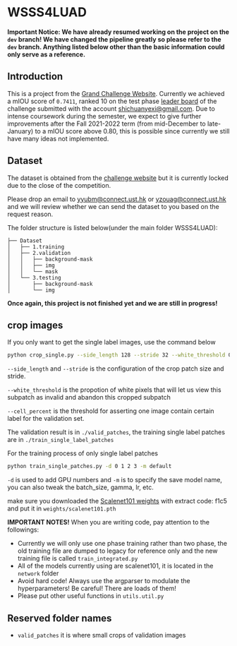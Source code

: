 # WSSS4LUAD

**Important Notice: We have already resumed working on the project on the `dev` branch! We have changed the pipeline greatly so please refer to the `dev` branch. Anything listed below other than the basic information could only serve as a reference.**

## Introduction

This is a project from the [Grand Challenge Website](https://wsss4luad.grand-challenge.org/WSSS4LUAD/). Currently we achieved a mIOU score of `0.7411`, ranked 10 on the test phase [leader board](https://wsss4luad.grand-challenge.org/evaluation/test-phase/leaderboard/) of the challenge submitted with the account shichuanyexi@gmail.com. Due to intense coursework during the semester, we expect to give further improvements after the Fall 2021-2022 term (from mid-December to late-January) to a mIOU score above 0.80, this is possible since currently we still have many ideas not implemented.

## Dataset

The dataset is obtained from the [challenge website](https://wsss4luad.grand-challenge.org/Datasets/) but it is currently locked due to the close of the competition. 

Please drop an email to yyubm@connect.ust.hk or yzouag@connect.ust.hk and we will review whether we can send the dataset to you based on the request reason.

The folder structure is listed below(under the main folder WSSS4LUAD):

```
├── Dataset
│   ├── 1.training
│   ├── 2.validation
│   │   ├── background-mask
│   │   ├── img
│   │   └── mask
│   └── 3.testing
│       ├── background-mask
│       └── img
```



**Once again, this project is not finished yet and we are still in progress!**

## crop images

If you only want to get the single label images, use the command below

```bash
python crop_single.py --side_length 128 --stride 32 --white_threshold 0.9 --cell_percent 0.1
```

`--side_length` and `--stride` is the configuration of the crop patch size and stride. 

`--white_threshold` is the propotion of white pixels that will let us view this subpatch as invalid and abandon this cropped subpatch

`--cell_percent` is the threshold for asserting one image contain certain label for the validation set.

The validation result is in `./valid_patches`, the training single label patches are in `./train_single_label_patches`

For the training process of only single label patches

```bash
python train_single_patches.py -d 0 1 2 3 -m default
```

`-d` is used to add GPU numbers and `-m` is to specify the save model name, you can also tweak the batch_size, gamma, lr, etc.

make sure you downloaded the [Scalenet101 weights](https://pan.baidu.com/share/init?surl=NOjFWzkAVmMNkZh6jIcMzA) with extract code: f1c5 and put it in `weights/scalenet101.pth`

**IMPORTANT NOTES!**
When you are writing code, pay attention to the followings:

- Currently we will only use one phase training rather than two phase, the old training file are dumped to legacy for reference only and the new training file is called `train_integrated.py`
- All of the models currently using are scalenet101, it is located in the `network` folder
- Avoid hard code! Always use the argparser to modulate the hyperparameters! Be careful! There are loads of them!
- Please put other useful functions in `utils.util.py`

## Reserved folder names

- `valid_patches` it is where small crops of validation images
